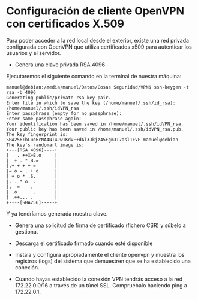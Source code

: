 # Configuración de cliente OpenVPN con certificados X.509

Para poder acceder a la red local desde el exterior, existe una red privada 
configurada con OpenVPN que utiliza certificados x509 para autenticar los 
usuarios y el servidor.

* Genera una clave privada RSA 4096

Ejecutaremos el siguiente comando en la terminal de nuestra máquina:

```
manuel@debian:/media/manuel/Datos/Cosas Seguridad/VPN$ ssh-keygen -t rsa -b 4096
Generating public/private rsa key pair.
Enter file in which to save the key (/home/manuel/.ssh/id_rsa): /home/manuel/.ssh/idVPN_rsa
Enter passphrase (empty for no passphrase): 
Enter same passphrase again: 
Your identification has been saved in /home/manuel/.ssh/idVPN_rsa.
Your public key has been saved in /home/manuel/.ssh/idVPN_rsa.pub.
The key fingerprint is:
SHA256:bLuo6rNA4NT4Jw1KdVE+dAl3Jkjz45Egm3I7asl1EVE manuel@debian
The key's randomart image is:
+---[RSA 4096]----+
|   . ++X=E.o     |
|  + . *.B.=      |
|.+ + + + =       |
|= o = ..+ o      |
| + o * .S.       |
|. . * o. .       |
|.  =    .        |
| .o    . .       |
| .++... .        |
+----[SHA256]-----+
```

Y ya tendríamos generada nuestra clave.

* Genera una solicitud de firma de certificado (fichero CSR) y súbelo a 
gestiona.
    
* Descarga el certificado firmado cuando esté disponible
    
* Instala y configura apropiadamente el cliente openvpn y muestra los 
registros (logs) del sistema que demuestren que se ha establecido una conexión.
    
* Cuando hayas establecido la conexión VPN tendrás acceso a la red 
172.22.0.0/16 a través de un túnel SSL. Compruébalo haciendo ping a 172.22.0.1.




